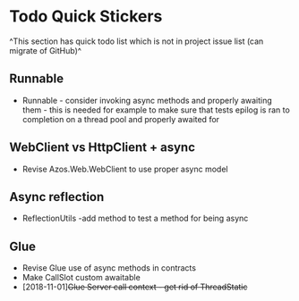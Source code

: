 # Todo Quick Stickers
^This section has quick todo list which is not in project issue list
 (can migrate of GitHub)^


## Runnable
* Runnable - consider invoking async methods and properly awaiting them - 
 this is needed for example to make sure that tests epilog is ran to completion on 
a thread pool and properly awaited for

## WebClient vs HttpClient + async
* Revise Azos.Web.WebClient to use proper async model

## Async reflection
* ReflectionUtils -add method to test a method for being async

## Glue
* Revise Glue use of async methods in contracts
* Make CallSlot custom awaitable
* [2018-11-01]~~Glue Server call context - get rid of ThreadStatic~~
